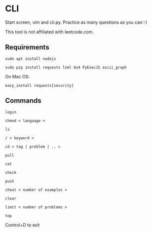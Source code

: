 # CLI

Start screen, vim and cli.py. Practice as many questions as you can:-)

This tool is not affiliated with leetcode.com.

## Requirements

```sudo apt install nodejs```

```sudo pip install requests lxml bs4 PyExecJS ascii_graph```

On Mac OS:

```easy_install requests[security]```

## Commands

```
login

chmod < language >

ls

/ < keyword >

cd < tag | problem | .. >

pull

cat

check

push

cheat < number of examples >

clear

limit < number of problems >

top
```
Control+D to exit
